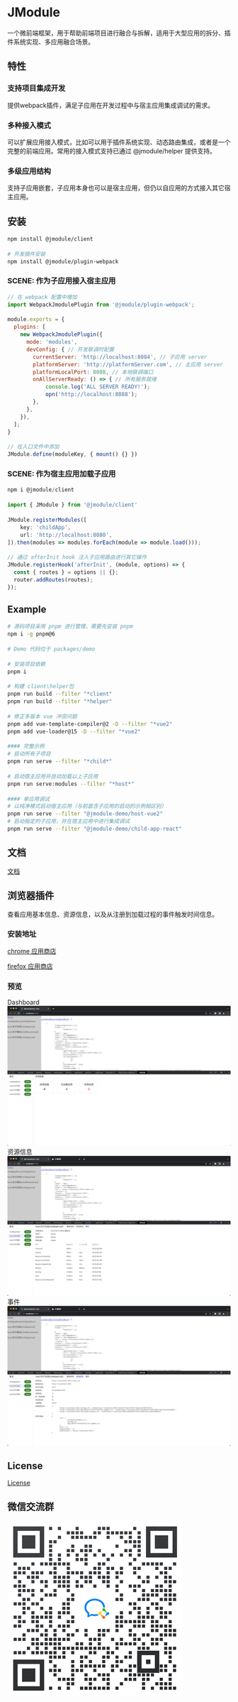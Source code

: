 # JModule 
一个微前端框架，用于帮助前端项目进行融合与拆解，适用于大型应用的拆分、插件系统实现、多应用融合场景。

## 特性
### 支持项目集成开发
提供webpack插件，满足子应用在开发过程中与宿主应用集成调试的需求。

### 多种接入模式
可以扩展应用接入模式，比如可以用于插件系统实现、动态路由集成，或者是一个完整的前端应用。常用的接入模式支持已通过 @jmodule/helper 提供支持。

### 多级应用结构
支持子应用嵌套，子应用本身也可以是宿主应用，但仍以自应用的方式接入其它宿主应用。


## 安装

```bash
npm install @jmodule/client

# 开发插件安装
npm install @jmodule/plugin-webpack
```
### SCENE: 作为子应用接入宿主应用
```javascript
// 在 webpack 配置中增加
import WebpackJmodulePlugin from '@jmodule/plugin-webpack';

module.exports = {
  plugins: [
    new WebpackJmodulePlugin({
      mode: 'modules',
      devConfig: { // 开发联调时配置
        currentServer: 'http://localhost:8084', // 子应用 server
        platformServer: 'http://platformServer.com', // 主应用 server
        platformLocalPort: 8088, // 本地联调端口
        onAllServerReady: () => { // 所有服务就绪
            console.log('ALL SERVER READY!');
            opn('http://localhost:8088');
        },
      },
    }),
  ];
}

// 在入口文件中添加
JModule.define(moduleKey, { mount() {} })
```

### SCENE: 作为宿主应用加载子应用
```javascript
npm i @jmodule/client

import { JModule } from '@jmodule/client'

JModule.registerModules([
    key: 'childApp',
    url: 'http://localhost:8080',
]).then(modules => modules.forEach(module => module.load()));

// 通过 afterInit hook 注入子应用路由进行其它操作
JModule.registerHook('afterInit', (module, options) => {
  const { routes } = options || {};
  router.addRoutes(routes);
});

```

## Example
```bash
# 源码项目采用 pnpm 进行管理，需要先安装 pnpm
npm i -g pnpm@6

# Demo 代码位于 packages/demo

# 安装项目依赖
pnpm i

# 构建 client\helper包
pnpm run build --filter "*client"
pnpm run build --filter "*helper"

# 修正多版本 vue 冲突问题
pnpm add vue-template-compiler@2 -D --filter "*vue2"
pnpm add vue-loader@15 -D --filter "*vue2"

#### 完整示例
# 启动所有子项目
pnpm run serve --filter "*child*"

# 启动宿主应用并自动加载以上子应用
pnpm run serve:modules --filter "*host*"

#### 单应用调试
# 以纯净模式启动宿主应用（与前面含子应用的启动的示例相区别）
pnpm run serve --filter "@jmodule-demo/host-vue2"
# 启动指定的子应用，并在宿主应用中进行集成调试
pnpm run serve --filter "@jmodule-demo/child-app-react"
```

## 文档  
[文档](https://jmodule.jd.com)


## 浏览器插件

查看应用基本信息、资源信息，以及从注册到加载过程的事件触发时间信息。

### 安装地址
[chrome 应用商店](https://chrome.google.com/webstore/detail/jmodule-devtool/egoehonhiiogmmcdjaaakbpmnahcjgpd?hl=zh-CN)

[firefox 应用商店](https://addons.mozilla.org/zh-CN/firefox/addon/jmodule-devtool/?utm_source=addons.mozilla.org&utm_medium=referral&utm_content=search)

### 预览
Dashboard
![Dashboard](./packages/devtool/media/preview1@2x.png)
资源信息
![资源信息](./packages/devtool/media/preview2@2x.png)
事件
![事件](./packages/devtool/media/preview3@2x.png)


## License
[License](LICENSE)

## 微信交流群
![京东行云开源交流群](./assets/weixin-group.png)

